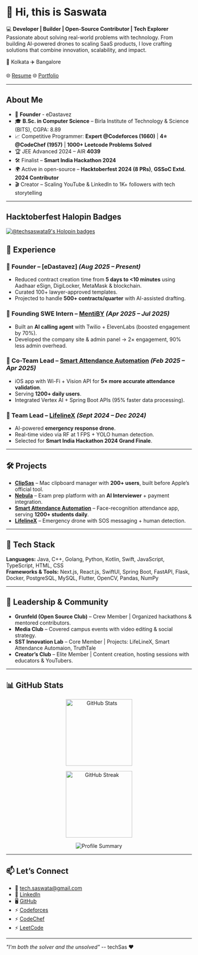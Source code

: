 # 👋 Hi, this is Saswata 

💻 **Developer | Builder | Open-Source Contributor | Tech Explorer**  
Passionate about solving real-world problems with technology. From building AI-powered drones to scaling SaaS products, I love crafting solutions that combine innovation, scalability, and impact.  

📍 Kolkata ✈️ Bangalore

🌐 [Resume](https://docs.google.com/document/d/1vt2okjygoqAORZKMLLCmr99eYCBYVCT-/edit?usp=drive_link&ouid=116293420635970292706&rtpof=true&sd=true)
🌐 [Portfolio](https://docs.google.com/document/d/1xqkHSIuxrC1riBB_X1UvXqMknv3ooEAm7xAzytPymYI/edit?usp=drive_link)  

---

## About Me
- 💼 **Founder** - eDastavez
- 🎓 **B.Sc. in Computer Science** – Birla Institute of Technology & Science (BITS), CGPA: 8.89  
- 📈 Competitive Programmer: **Expert @Codeforces (1660)** | **4⭐ @CodeChef (1957)** | **1000+ Leetcode Problems Solved**  
- 🏆 JEE Advanced 2024 – AIR **4039**
- 🛠️ Finalist – **Smart India Hackathon 2024**  
- 🌍 Active in open-source – **Hacktoberfest 2024 (8 PRs)**, **GSSoC Extd. 2024 Contributor**  
- 🎬 Creator – Scaling YouTube & LinkedIn to 1K+ followers with tech storytelling  

---
## Hacktoberfest Halopin Badges
[![@techsaswata9's Holopin badges](https://holopin.me/techsaswata9)](https://holopin.io/@techsaswata9)

## 💼 Experience  

### 🔹 Founder – [eDastavez] *(Aug 2025 – Present)*  
- Reduced contract creation time from **5 days to <10 minutes** using Aadhaar eSign, DigiLocker, MetaMask & blockchain.  
- Curated 100+ lawyer-approved templates.  
- Projected to handle **500+ contracts/quarter** with AI-assisted drafting.  

### 🔹 Founding SWE Intern – [MentiBY](https://mentiby.com) *(Apr 2025 – Jul 2025)*  
- Built an **AI calling agent** with Twilio + ElevenLabs (boosted engagement by 70%).  
- Developed the company site & admin panel → 2× engagement, 90% less admin overhead.  

### 🔹 Co-Team Lead – [Smart Attendance Automation](https://github.com/techSaswata/Smart-Attendance-System) *(Feb 2025 – Apr 2025)*  
- iOS app with Wi-Fi + Vision API for **5× more accurate attendance validation**.  
- Serving **1200+ daily users**.  
- Integrated Vertex AI + Spring Boot APIs (95% faster data processing).  

### 🔹 Team Lead – [LifelineX](https://drive.google.com/drive/folders/1EeO1gkfqmVTPYmxTtU9GdEZplqs2g7ay?usp=sharing) *(Sept 2024 – Dec 2024)*  
- AI-powered **emergency response drone**.  
- Real-time video via RF at 1 FPS + YOLO human detection.  
- Selected for **Smart India Hackathon 2024 Grand Finale**.  

---

## 🛠️ Projects  

- **[ClipSas](https://github.com/techSaswata/ClipSas)** – Mac clipboard manager with **200+ users**, built before Apple’s official tool.  
- **[Nebula](https://github.com/techSaswata/Nebula)** – Exam prep platform with an **AI Interviewer** + payment integration.  
- **[Smart Attendance Automation](https://github.com/techSaswata/Smart-Attendance-System)** – Face-recognition attendance app, serving **1200+ students daily**.  
- **[LifelineX](https://drive.google.com/drive/folders/1EeO1gkfqmVTPYmxTtU9GdEZplqs2g7ay?usp=sharing)** – Emergency drone with SOS messaging + human detection.  

---

## 🧰 Tech Stack  

**Languages:** Java, C++, Golang, Python, Kotlin, Swift, JavaScript, TypeScript, HTML, CSS  
**Frameworks & Tools:** Next.js, React.js, SwiftUI, Spring Boot, FastAPI, Flask, Docker, PostgreSQL, MySQL, Flutter, OpenCV, Pandas, NumPy  

---

## 🌟 Leadership & Community  

- **Grunfeld (Open Source Club)** – Crew Member | Organized hackathons & mentored contributors.  
- **Media Club** – Covered campus events with video editing & social strategy.  
- **SST Innovation Lab** – Core Member | Projects: LifeLineX, Smart Attendance Automaion, TruthTale  
- **Creator’s Club** – Elite Member | Content creation, hosting sessions with educators & YouTubers.  

---

## 📊 GitHub Stats  

<p align="center">
  <img src="https://github-readme-stats.vercel.app/api?username=techSaswata&show_icons=true&theme=radical" alt="GitHub Stats" height="180em"/>
  
</p>

<p align="center">
  <img src="https://streak-stats.demolab.com?user=techSaswata&theme=radical" alt="GitHub Streak" height="180em"/>
</p>

<p align="center">
  <img src="https://github-profile-summary-cards.vercel.app/api/cards/profile-details?username=techSaswata&theme=radical" alt="Profile Summary"/>
</p>

---

## 📫 Let’s Connect  

- 📧 [tech.saswata@gmail.com](mailto:tech.saswata@gmail.com)  
- 💼 [LinkedIn](https://linkedin.com/in/techsas)  
- 🖥️ [GitHub](https://github.com/techSaswata)  
- ⚡ [Codeforces](https://codeforces.com/profile/DarkSyntax)  
- ⚡ [CodeChef](https://www.codechef.com/users/techsaswata)  
- ⚡ [LeetCode]()  

---

*"I'm both the solver and the unsolved"*
-- techSas ❤️ 
